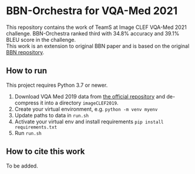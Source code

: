 # BBN-Orchestra for VQA-Med 2021 
This repository contains the work of TeamS at Image CLEF VQA-Med 2021 challenge. BBN-Orchestra ranked third with 34.8% accuracy and 39.1% BLEU score in the challenge. 
<br />
This work is an extension to original BBN paper and is based on the original [BBN repository](https://github.com/Megvii-Nanjing/BBN/).

## How to run
This project requires Python 3.7 or newer.
1. Download VQA Med 2019 data from [the official repository](https://github.com/abachaa/VQA-Med-2019) and de-compress it into a directory `imageCLEF2019`.
2. Create your virtual environment, e.g. 
```python -m venv myenv```
3. Update paths to data in `run.sh`
4. Activate your virtual env and install requirements
```pip install requirements.txt```
5. Run `run.sh`


## How to cite this work
To be added.
